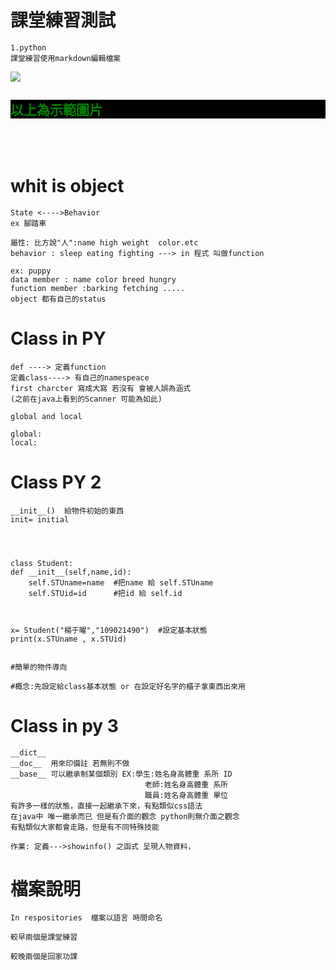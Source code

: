 # 課堂練習測試
    1.python
    課堂練習使用markdown編輯檔案
<img src="https://media.discordapp.net/attachments/772481237511569420/819809032750628874/unknown.png?width=1004&height=565" >

<font face="標楷體" color="#008600">
<h2 style="background:black">以上為示範圖片</h2>
</font>
<br>
<br>

# whit is object
    State <---->Behavior
    ex 腳踏車

    屬性: 比方說"人":name high weight  color.etc
    behavior : sleep eating fighting ---> in 程式 叫做function
    
    ex: puppy
    data member : name color breed hungry
    function member :barking fetching .....
    object 都有自己的status


# Class in PY
    def ----> 定義function 
    定義class----> 有自己的namespeace
    first charcter 寫成大寫 若沒有 會被人誤為涵式
    (之前在java上看到的Scanner 可能為如此)

    global and local 
    
    global:
    local:



# Class PY 2
    __init__()  給物件初始的東西
    init= initial




    class Student:
    def __init__(self,name,id):
        self.STUname=name  #把name 給 self.STUname
        self.STUid=id      #把id 給 self.id



    x= Student("楊于曜","109021490")  #設定基本狀態
    print(x.STUname , x.STUid)


    #簡單的物件導向
    
    #概念:先設定給class基本狀態 or 在設定好名字的櫃子拿東西出來用
    
# Class in py 3 
    __dict__ 
    __doc__  用來印備註 若無則不做
    __base__ 可以繼承制某個類別 EX:學生:姓名身高體重 系所 ID
                                  老師:姓名身高體重 系所
                                  職員:姓名身高體重 單位
    有許多一樣的狀態，直接一起繼承下來，有點類似css語法
    在java中 唯一繼承而已 但是有介面的觀念 python則無介面之觀念
    有點類似大家都會走路，但是有不同特殊技能

    作業: 定義--->showinfo() 之函式 呈現人物資料，

# 檔案說明 
    In respositories  檔案以語言 時間命名
    
    較早兩個是課堂練習

    較晚兩個是回家功課





